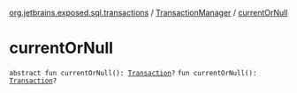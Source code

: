[org.jetbrains.exposed.sql.transactions](../index.md) / [TransactionManager](index.md) / [currentOrNull](.)

# currentOrNull

`abstract fun currentOrNull(): `[`Transaction`](../../org.jetbrains.exposed.sql/-transaction/index.md)`?`
`fun currentOrNull(): `[`Transaction`](../../org.jetbrains.exposed.sql/-transaction/index.md)`?`